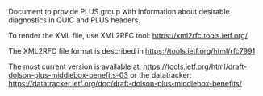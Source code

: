 Document to provide PLUS group with information about desirable
diagnostics in QUIC and PLUS headers.

To render the XML file, use XML2RFC tool: https://xml2rfc.tools.ietf.org/

The XML2RFC file format is described in https://tools.ietf.org/html/rfc7991

The most current version is available at:
https://tools.ietf.org/html/draft-dolson-plus-middlebox-benefits-03
or the datatracker:
https://datatracker.ietf.org/doc/draft-dolson-plus-middlebox-benefits/

